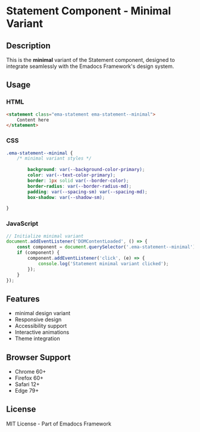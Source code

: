 # Statement Component - Minimal Variant

## Description
This is the **minimal** variant of the Statement component, designed to integrate seamlessly with the Emadocs Framework's design system.

## Usage

### HTML
```html
<statement class="ema-statement ema-statement--minimal">
    Content here
</statement>
```

### CSS
```css
.ema-statement--minimal {
    /* minimal variant styles */
    
        background: var(--background-color-primary);
        color: var(--text-color-primary);
        border: 1px solid var(--border-color);
        border-radius: var(--border-radius-md);
        padding: var(--spacing-sm) var(--spacing-md);
        box-shadow: var(--shadow-sm);
    
}
```

### JavaScript
```javascript
// Initialize minimal variant
document.addEventListener('DOMContentLoaded', () => {
    const component = document.querySelector('.ema-statement--minimal');
    if (component) {
        component.addEventListener('click', (e) => {
            console.log('Statement minimal variant clicked');
        });
    }
});
```

## Features
- minimal design variant
- Responsive design
- Accessibility support
- Interactive animations
- Theme integration

## Browser Support
- Chrome 60+
- Firefox 60+
- Safari 12+
- Edge 79+

## License
MIT License - Part of Emadocs Framework
